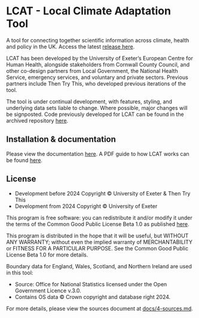 # LCAT - Local Climate Adaptation Tool

A tool for connecting together scientific information across climate,
health and policy in the UK. Access the latest [release here](https://lcat.uk/).

LCAT has been developed by the University of Exeter’s European Centre for Human Health, alongside stakeholders from Cornwall County Council, and other co-design partners from Local Government, the National Health Service, emergency services, and voluntary and private sectors. Previous partners include Then Try This, who developed previous iterations of the tool.

The tool is under continual development, with features, styling, and underlying data sets liable to change. Where possible, major changes will be signposted. Code previously developed for LCAT can be found in the archived repository [here](https://github.com/UniExeterRSE/LCAT-archived).

## Installation & documentation

Please view the documentation [here](https://github.com/Uni-of-Exeter/research.LCAT.public/blob/main/docs/). A PDF guide to how LCAT works can be found [here](https://github.com/Uni-of-Exeter/research.LCAT.public/blob/autumn-clean-up/docs/files/lcat_data_pipeline_overview.pdf).

## License

- Development before 2024 Copyright © University of Exeter & Then Try This
- Development from 2024 Copyright © University of Exeter

This program is free software: you can redistribute it and/or modify
it under the terms of the Common Good Public License Beta 1.0 as
published [here](http://www.cgpl.org).

This program is distributed in the hope that it will be useful,
but WITHOUT ANY WARRANTY; without even the implied warranty of
MERCHANTABILITY or FITNESS FOR A PARTICULAR PURPOSE. See the
Common Good Public License Beta 1.0 for more details.

Boundary data for England, Wales, Scotland, and Northern Ireland are used in this tool:

- Source: Office for National Statistics licensed under the Open Government Licence v.3.0.
- Contains OS data © Crown copyright and database right 2024.

For more details, please view the sources document at [docs/4-sources.md](docs/4-sources.md).
